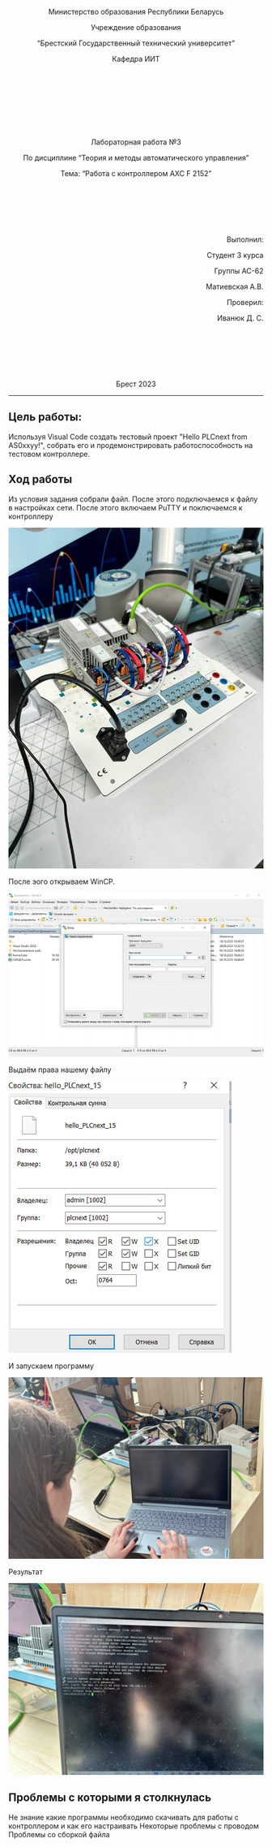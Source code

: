 <p align="center"> Министерство образования Республики Беларусь</p>
<p align="center">Учреждение образования</p>
<p align="center">“Брестский Государственный технический университет”</p>
<p align="center">Кафедра ИИТ</p>
<br><br><br><br><br><br><br>
<p align="center">Лабораторная работа №3</p>
<p align="center">По дисциплине “Теория и методы автоматического управления”</p>
<p align="center">Тема: “Работа с контроллером AXC F 2152”</p>
<br><br><br><br><br>
<p align="right">Выполнил:</p>
<p align="right">Студент 3 курса</p>
<p align="right">Группы АС-62</p>
<p align="right">Матиевская А.В.</p>
<p align="right">Проверил:</p>
<p align="right">Иванюк Д. С.</p>
<br><br><br><br><br>
<p align="center">Брест 2023</p>

---

## Цель работы:  
Используя Visual Code создать тестовый проект "Hello PLCnext from AS0xxyy!", собрать его и продемонстрировать работоспособность на тестовом контроллере.
## Ход работы
Из условия задания собрали файл. После этого подключаемся к файлу в настройках сети.
После этого включаем PuTTY и поключаемся к контроллеру


![](../images/lab32.jpg)

После эого открываем WinCP.

![](../images/lab34.jpg)

Выдаём права нашему файлу

![](../images/lab35.jpg)

И запускаем программу

![](../images/lab36.jpg)

Результат

![](../images/lab37.jpg)

## Проблемы с которыми я столкнулась
Не знание какие программы необходимо скачивать для работы с контроллером и как его настраивать
Некоторые проблемы с проводом
Проблемы со сборкой файла
